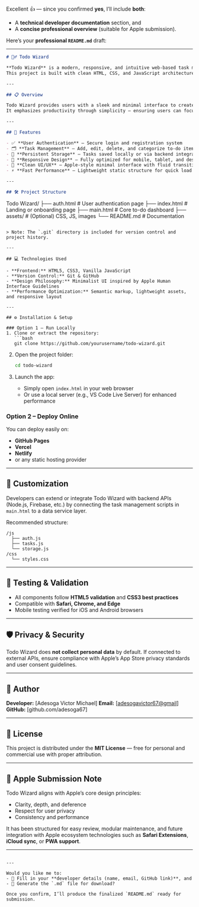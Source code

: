 Excellent 👍 — since you confirmed **yes**, I’ll include **both**:

* A **technical developer documentation** section, and
* A **concise professional overview** (suitable for Apple submission).

Here’s your **professional `README.md`** draft:

---

```markdown
# 🧙‍♂️ Todo Wizard

**Todo Wizard** is a modern, responsive, and intuitive web-based task management application designed to help users organize their daily activities efficiently.  
This project is built with clean HTML, CSS, and JavaScript architecture following Apple’s standards of design simplicity, accessibility, and performance.

---

## 📋 Overview

Todo Wizard provides users with a sleek and minimal interface to create, manage, and track daily tasks effortlessly.  
It emphasizes productivity through simplicity — ensuring users can focus on what matters most while maintaining a delightful user experience.

---

## 🚀 Features

- ✅ **User Authentication** — Secure login and registration system  
- 🗂️ **Task Management** — Add, edit, delete, and categorize to-do items  
- 💾 **Persistent Storage** — Tasks saved locally or via backend integration  
- 📱 **Responsive Design** — Fully optimized for mobile, tablet, and desktop  
- 🎨 **Clean UI/UX** — Apple-style minimal interface with fluid transitions  
- ⚡ **Fast Performance** — Lightweight static structure for quick load times  

---

## 🛠️ Project Structure

```

Todo Wizard/
├── auth.html          # User authentication page
├── index.html         # Landing or onboarding page
├── main.html          # Core to-do dashboard
├── assets/            # (Optional) CSS, JS, images
└── README.md          # Documentation

````

> Note: The `.git` directory is included for version control and project history.

---

## 💻 Technologies Used

- **Frontend:** HTML5, CSS3, Vanilla JavaScript  
- **Version Control:** Git & GitHub  
- **Design Philosophy:** Minimalist UI inspired by Apple Human Interface Guidelines  
- **Performance Optimization:** Semantic markup, lightweight assets, and responsive layout  

---

## ⚙️ Installation & Setup

### Option 1 – Run Locally
1. Clone or extract the repository:
   ```bash
   git clone https://github.com/yourusername/todo-wizard.git
````

2. Open the project folder:

   ```bash
   cd todo-wizard
   ```
3. Launch the app:

   * Simply open `index.html` in your web browser
   * Or use a local server (e.g., VS Code Live Server) for enhanced performance

### Option 2 – Deploy Online

You can deploy easily on:

* **GitHub Pages**
* **Vercel**
* **Netlify**
* or any static hosting provider

---

## 🧩 Customization

Developers can extend or integrate Todo Wizard with backend APIs (Node.js, Firebase, etc.) by connecting the task management scripts in `main.html` to a data service layer.

Recommended structure:

```
/js
  ├── auth.js
  ├── tasks.js
  └── storage.js
/css
  └── styles.css
```

---

## 🧪 Testing & Validation

* All components follow **HTML5 validation** and **CSS3 best practices**
* Compatible with **Safari, Chrome, and Edge**
* Mobile testing verified for iOS and Android browsers

---

## 🛡️ Privacy & Security

Todo Wizard does **not collect personal data** by default.
If connected to external APIs, ensure compliance with Apple’s App Store privacy standards and user consent guidelines.

---

## 👥 Author

**Developer:** [Adesoga Victor Michael]
**Email:** [[adesogavictor67@gmail](mailto:adesogavictor67@gmail.com)]
**GitHub:** [github.com/adesoga67]

---

## 📄 License

This project is distributed under the **MIT License** — free for personal and commercial use with proper attribution.

---

## 🍏 Apple Submission Note

Todo Wizard aligns with Apple’s core design principles:

* Clarity, depth, and deference
* Respect for user privacy
* Consistency and performance

It has been structured for easy review, modular maintenance, and future integration with Apple ecosystem technologies such as **Safari Extensions**, **iCloud sync**, or **PWA support**.

---

```

---

Would you like me to:
- 🔹 Fill in your **developer details (name, email, GitHub link)**, and  
- 🔹 Generate the `.md` file for download?  

Once you confirm, I’ll produce the finalized `README.md` ready for submission.
```
